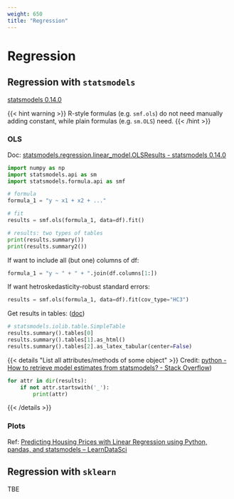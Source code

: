 ```yaml
---
weight: 650
title: "Regression"
---
```


# Regression

## Regression with `statsmodels`

[statsmodels 0.14.0](https://www.statsmodels.org/stable/index.html)

{{< hint warning >}}
R-style formulas (e.g. `smf.ols`) do not need manually adding constant, while plain formulas (e.g. `sm.OLS`) need.
{{< /hint >}}

### OLS

Doc: [statsmodels.regression.linear_model.OLSResults - statsmodels 0.14.0](https://www.statsmodels.org/stable/generated/statsmodels.regression.linear_model.OLSResults.html)

```python
import numpy as np
import statsmodels.api as sm
import statsmodels.formula.api as smf

# formula
formula_1 = "y ~ x1 + x2 + ..."

# fit
results = smf.ols(formula_1, data=df).fit()

# results: two types of tables
print(results.summary())
print(results.summary2())
```

If want to include all (but one) columns of df:

```python
formula_1 = "y ~ " + " + ".join(df.columns[1:])
```

If want hetroskedasticity-robust standard errors:

```python
results = smf.ols(formula_1, data=df).fit(cov_type="HC3")
```

Get results in tables: \([doc](https://www.statsmodels.org/stable/generated/statsmodels.iolib.table.SimpleTable.html)\)

```python
# statsmodels.iolib.table.SimpleTable
results.summary().tables[0]
results.summary().tables[1].as_html()
results.summary().tables[2].as_latex_tabular(center=False)
```

{{< details "List all attributes/methods of some object" >}}
Credit: [python - How to retrieve model estimates from statsmodels? - Stack Overflow](https://stackoverflow.com/a/48522820/10668706)\)

```python
for attr in dir(results):
    if not attr.startswith('_'):
        print(attr)
```
{{< /details >}}


### Plots

Ref: [Predicting Housing Prices with Linear Regression using Python, pandas, and statsmodels – LearnDataSci](https://www.learndatasci.com/tutorials/predicting-housing-prices-linear-regression-using-python-pandas-statsmodels/)

## Regression with `sklearn`

TBE
